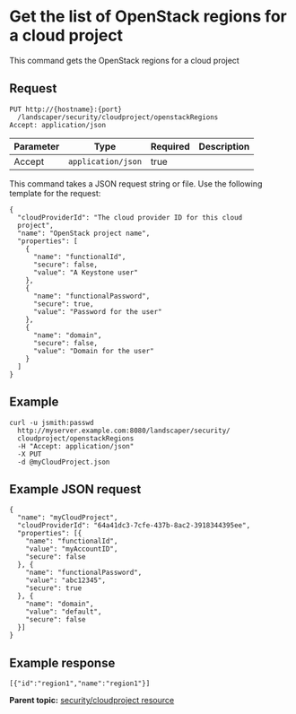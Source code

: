 # Get the list of OpenStack regions for a cloud project

This command gets the OpenStack regions for a cloud project

## Request

```
PUT http://{hostname}:{port}
  /landscaper/security/cloudproject/openstackRegions
Accept: application/json

```

|Parameter|Type|Required|Description|
|---------|----|--------|-----------|
|Accept|`application/json`|true| |

This command takes a JSON request string or file. Use the following template for the request:

```
{
  "cloudProviderId": "The cloud provider ID for this cloud 
  project",
  "name": "OpenStack project name",
  "properties": [
    {
      "name": "functionalId",
      "secure": false,
      "value": "A Keystone user"
    },
    {
      "name": "functionalPassword",
      "secure": true,
      "value": "Password for the user"
    },
    {
      "name": "domain",
      "secure": false,
      "value": "Domain for the user"
    }
  ]
}

```

## Example

```
curl -u jsmith:passwd 
  http://myserver.example.com:8080/landscaper/security/
  cloudproject/openstackRegions
  -H "Accept: application/json" 
  -X PUT 
  -d @myCloudProject.json
```

## Example JSON request

```
{
  "name": "myCloudProject",
  "cloudProviderId": "64a41dc3-7cfe-437b-8ac2-3918344395ee",
  "properties": [{
    "name": "functionalId",
    "value": "myAccountID",
    "secure": false
  }, {
    "name": "functionalPassword",
    "value": "abc12345",
    "secure": true
  }, {
    "name": "domain",
    "value": "default",
    "secure": false
  }]
}
```

## Example response

```
[{"id":"region1","name":"region1"}]
```

**Parent topic:** [security/cloudproject resource](../../com.ibm.edt.api.doc/topics/security_cloudproject_.md)

